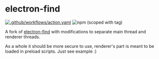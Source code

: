 # electron-find

[![.github/workflows/action.yaml](https://github.com/mikolaj6r/electron-find/actions/workflows/action.yaml/badge.svg?branch=master)](https://github.com/mikolaj6r/electron-find/actions/workflows/action.yaml)
![npm (scoped with tag)](https://img.shields.io/npm/v/@mikolaj6r/electron-find/latest?color=red)

A fork of [electron-find](https://github.com/TheoXiong/electron-find) with modifications to separate main thread and renderer threads.

As a whole it should be more secure to use, renderer's part is meant to be loaded in preload scripts. Just see example :)
